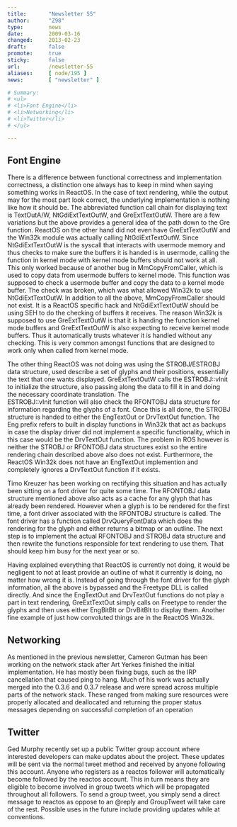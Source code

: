 ```yaml
---
title:       "Newsletter 55"
author:      "Z98"
type:        news
date:        2009-03-16
changed:     2013-02-23
draft:       false
promote:     true
sticky:      false
url:         /newsletter-55
aliases:     [ node/195 ]
news:        [ "newsletter" ]

# Summary:
# <ul>
# <li>Font Engine</li>
# <li>Networking</li>
# <li>Twitter</li>
# </ul>

---
```

<h2>Font Engine</h2>
<p>
There is a difference between functional correctness and implementation correctness, a distinction one always has to keep in mind when saying something works in ReactOS.  In the case of text rendering, while the output may for the most part look correct, the underlying implementation is nothing like how it should be.  The abbreviated function call chain for displaying text is TextOutA/W, NtGdiExtTextOutW, and GreExtTextOutW.  There are a few variations but the above provides a general idea of the path down to the Gre function. ReactOS on the other hand did not even have GreExtTextOutW and the Win32k module was actually calling NtGdiExtTextOutW.  Since NtGdiExtTextOutW is the syscall that interacts with usermode memory and thus checks to make sure the buffers it is handed is in usermode, calling the function in kernel mode with kernel mode buffers should not work at all.  This only worked because of another bug in MmCopyFromCaller, which is used to copy data from usermode buffers to kernel mode.  This function was supposed to check a usermode buffer and copy the data to a kernel mode buffer.  The check was broken, which was what allowed Win32k to use NtGdiExtTextOutW.  In addition to all the above, MmCopyFromCaller should not exist.  It is a ReactOS specific hack and NtGdiExtTextOutW should be using SEH to do the checking of buffers it receives. The reason Win32k is supposed to use GreExtTextOutW is that it is handing the function kernel mode buffers and GreExtTextOutW is also expecting to receive kernel mode buffers.  Thus it automatically trusts whatever it is handled without any checking.  This is very common amongst functions that are designed to work only when called from kernel mode.
</p>
<p>
The other thing ReactOS was not doing was using the STROBJ/ESTROBJ data structure, used describe a set of glyphs and their positions, essentially the text that one wants displayed. GreExtTextOutW calls the ESTROBJ::vInit to initialize the structure, also passing along the data to fill it in and doing the necessary coordinate translation.  The<br />
ESTROBJ::vInit function will also check the RFONTOBJ data structure for information regarding the glyphs of a font.  Once this is all done, the STROBJ structure is handed to either the EngTextOut or DrvTextOut function.  The Eng prefix refers to built in display functions in Win32k that act as backups in case the display driver did not implement a specific functionality, which in this case would be the DrvTextOut function.  The problem in ROS however is neither the STROBJ or RFONTOBJ data structures exist so the entire rendering chain described above also does not exist.  Furthermore, the ReactOS Win32k does not have an EngTextOut implemention and completely ignores a DrvTextOut function if it exists.
</p>
<p>
Timo Kreuzer has been working on rectifying this situation and has actually been sitting on a font driver for quite some time.  The RFONTOBJ data structure mentioned above also acts as a cache for any glyph that has already been rendered.  However when a glyph is to be rendered for the first time, a font driver associated with the RFONTOBJ structure is called.  The font driver has a function called DrvQueryFontData which does the rendering for the glyph and either returns a bitmap or an outline.  The next step is to implement the actual RFONTOBJ and STROBJ data structure and then rewrite the functions responsible for text rendering to use them.  That should keep him busy for the next year or so.
</p>
<p>
Having explained everything that ReactOS is currently not doing, it would be negligent to not at least provide an outline of what it currently is doing, no matter how wrong it is.  Instead of going through the font driver for the glyph information, all the above is bypassed and the Freetype DLL is called directly.  And since the EngTextOut and DrvTextOut functions do not play a part in text rendering, GreExtTextOut simply calls on Freetype to render the glyphs and then uses either EngBitBlt or DrvBitBlt to display them.  Another fine example of just how convoluted things are in the ReactOS Win32k.
</p>
<h2>Networking</h2>
<p>
As mentioned in the previous newsletter, Cameron Gutman has been working on the network stack after Art Yerkes finished the initial implementation.  He has mostly been fixing bugs, such as the IRP cancellation that caused ping to hang.  Much of his work was actually merged into the 0.3.6 and 0.3.7 release and were spread across multiple parts of the network stack.  These ranged from making sure resources were properly allocated and deallocated and returning the proper status messages depending on successful completion of an operation
</p>
<h2>Twitter</h2>
<p>
Ged Murphy recently set up a public Twitter group account where interested developers can make updates about the project. These updates will be sent via the normal tweet method and received by anyone following this account. Anyone who registers as a reactos follower will automatically become followed by the reactos account. This in turn means they are eligible to become involved in group tweets which will be propagated throughout all followers.  To send a group tweet, you simply send a direct message to reactos as oppose to an @reply and GroupTweet will take care of the rest. Possible uses in the future include providing updates while at conventions. 
</p>

